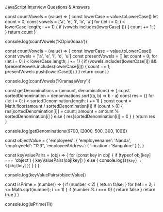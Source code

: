 JavaScript Interview Questions & Answers

<!-- 1) Count the number of vowels in the string -->

const countVowels = (value) => {
    const lowerCase = value.toLowerCase()
    let count = 0;
    const vowels = ['a', 'e', 'i', 'o', 'u']
    for (let i = 0; i < lowerCase.length; i += 1) {
        if (vowels.includes(lowerCase[i])) {
            count += 1;
        }
    }
    return count
}

console.log(countVowels('KDpio0oaaa'))

<!-- 2) Count the number of unique vowels in the string -->

const countVowels = (value) => {
    const lowerCase = value.toLowerCase()
    const vowels = ['a', 'e', 'i', 'o', 'u']
    const presentVowels = []
    let count = 0;
    for (let i = 0; i < lowerCase.length; i += 1) {
        if (vowels.includes(lowerCase[i]) && !presentVowels.includes(lowerCase[i])) {
            count += 1;
            presentVowels.push(lowerCase[i])
        }
    }
    return count
}

console.log(countVowels('KiranaaaWery'))

<!-- 3) Calculate denominations needed for a given amount -->

const getDenominations = (amount, denominations) => {
    const sortedDenomination = denominations.sort((a, b) => b - a)
    const res = {}
    for (let i = 0; i < sortedDenomination.length; i += 1) {
        const count = Math.floor(amount / sortedDenomination[i])
        if (count > 0) {
            res[sortedDenomination[i]] = count;
            amount = amount % sortedDenomination[i]
        } else {
            res[sortedDenomination[i]] = 0
        }
    }
    return res
}

console.log(getDenominations(6700, [2000, 500, 300, 100]))

<!-- 4) Log object values dynamically -->

const objectValue = {
    'employees': {
        'employeename': 'Nanda',
        'employeeId': "123",
        'employeeAddress': {
            'location': 'Bangalore'
        }
    },
}

const keyValuePairs = (obj) => {
    for (const key in obj) {
        if (typeof obj[key] === 'object') {
            keyValuePairs(obj[key])
        } else {
            console.log(`${key} : ${obj[key]}`)
        }
    }
}

console.log(keyValuePairs(objectValue))

<!-- 5) Javascript program to check Prime number -->

const isPrime = (number) => {
    if (number < 2) {
        return false;
    }
    for (let i = 2; i <= Math.sqrt(number); i += 1) {
        if (number % i === 0) {
            return false
        }
        return true
    }
}

console.log(isPrime(11))

